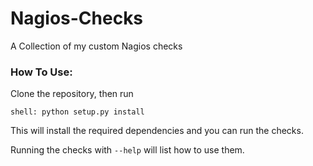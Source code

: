 # Nagios-Checks

A Collection of my custom Nagios checks


### How To Use:

Clone the repository, then run

```
shell: python setup.py install
```

This will install the required dependencies and you can run the checks.

Running the checks with ```--help``` will list how to use them.
